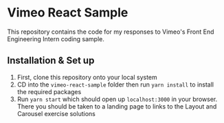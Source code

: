# Vimeo React Sample

This repository contains the code for my responses to Vimeo's Front End Engineering Intern coding sample.

## Installation & Set up

1. First, clone this repository onto your local system
2. CD into the `vimeo-react-sample` folder then run `yarn install` to install the required packages
3. Run `yarn start` which should open up `localhost:3000` in your browser. There you should be taken to a landing page to links to the Layout and Carousel exercise solutions
